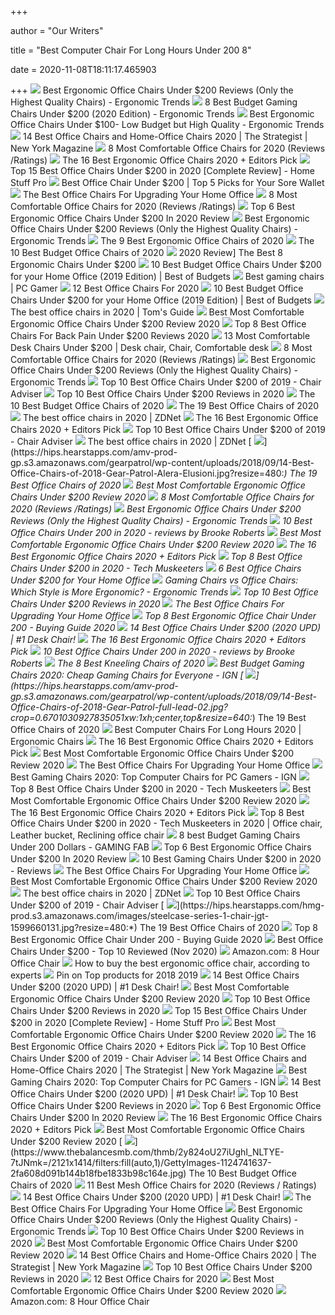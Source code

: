 +++
        
author = "Our Writers"
        
title = "Best Computer Chair For Long Hours Under 200 8"
        
date = 2020-11-08T18:11:17.465903
        
+++
[ ![](http://ergonomictrends.com/wp-content/uploads/2018/01/best-ergonomic-office-chairs-under-200.png)](http://ergonomictrends.com/wp-content/uploads/2018/01/best-ergonomic-office-chairs-under-200.png) Best Ergonomic Office Chairs Under $200 Reviews (Only the Highest Quality  Chairs) - Ergonomic Trends
[ ![](http://ergonomictrends.com/wp-content/uploads/2018/10/best-gaming-chair-under-200.jpg)](http://ergonomictrends.com/wp-content/uploads/2018/10/best-gaming-chair-under-200.jpg) 8 Best Budget Gaming Chairs Under $200 (2020 Edition) - Ergonomic Trends
[ ![](http://ergonomictrends.com/wp-content/uploads/2018/04/best-ergonomic-office-chairs-under-100-reviews.jpg)](http://ergonomictrends.com/wp-content/uploads/2018/04/best-ergonomic-office-chairs-under-100-reviews.jpg) Best Ergonomic Office Chairs Under $100- Low Budget but High Quality -  Ergonomic Trends
[ ![](https://pyxis.nymag.com/v1/imgs/fdc/3a6/86a7075e3525ef1c07994401e3cd530a78-amazon-basics-exec-chair.rsquare.w600.jpg)](https://pyxis.nymag.com/v1/imgs/fdc/3a6/86a7075e3525ef1c07994401e3cd530a78-amazon-basics-exec-chair.rsquare.w600.jpg) 14 Best Office Chairs and Home-Office Chairs 2020 | The Strategist | New  York Magazine
[ ![](https://www.btod.com/blog/wp-content/uploads/2019/04/most-comfortable-office-chairs-1-most-comfortable.jpg)](https://www.btod.com/blog/wp-content/uploads/2019/04/most-comfortable-office-chairs-1-most-comfortable.jpg) 8 Most Comfortable Office Chairs for 2020 (Reviews /Ratings)
[ ![](https://i.ytimg.com/vi/7YVTS6Yj4Co/maxresdefault.jpg)](https://i.ytimg.com/vi/7YVTS6Yj4Co/maxresdefault.jpg) The 16 Best Ergonomic Office Chairs 2020 + Editors Pick
[ ![](https://homestuffpro.com/wp-content/uploads/2019/02/Best-Office-Chair-Under-200-Review.jpg)](https://homestuffpro.com/wp-content/uploads/2019/02/Best-Office-Chair-Under-200-Review.jpg) Top 15 Best Office Chairs Under $200 in 2020 [Complete Review] - Home Stuff  Pro
[ ![](https://m.media-amazon.com/images/I/41j7qiElDdL.jpg)](https://m.media-amazon.com/images/I/41j7qiElDdL.jpg) Best Office Chair Under $200 | Top 5 Picks for Your Sore Wallet
[ ![](https://thumbor.forbes.com/thumbor/fit-in/1200x0/filters%3Aformat%28jpg%29/https%3A%2F%2Fspecials-images.forbesimg.com%2Fimageserve%2F5eea4dae1b50250006e83cab%2F0x0.jpg%3FcropX1%3D0%26cropX2%3D800%26cropY1%3D233%26cropY2%3D683)](https://thumbor.forbes.com/thumbor/fit-in/1200x0/filters%3Aformat%28jpg%29/https%3A%2F%2Fspecials-images.forbesimg.com%2Fimageserve%2F5eea4dae1b50250006e83cab%2F0x0.jpg%3FcropX1%3D0%26cropX2%3D800%26cropY1%3D233%26cropY2%3D683) The Best Office Chairs For Upgrading Your Home Office
[ ![](https://www.btod.com/blog/wp-content/uploads/2019/04/most-comfortable-office-chairs-4-best-computer-desk.jpg)](https://www.btod.com/blog/wp-content/uploads/2019/04/most-comfortable-office-chairs-4-best-computer-desk.jpg) 8 Most Comfortable Office Chairs for 2020 (Reviews /Ratings)
[ ![](https://tinygrab.com/wp-content/uploads/2020/04/Best-Ergonomic-Office-Chairs.jpg)](https://tinygrab.com/wp-content/uploads/2020/04/Best-Ergonomic-Office-Chairs.jpg) Top 6 Best Ergonomic Office Chairs Under $200 In 2020 Review
[ ![](http://ergonomictrends.com/wp-content/uploads/2019/12/Xishe-Task-Office-Chair-Review.jpg)](http://ergonomictrends.com/wp-content/uploads/2019/12/Xishe-Task-Office-Chair-Review.jpg) Best Ergonomic Office Chairs Under $200 Reviews (Only the Highest Quality  Chairs) - Ergonomic Trends
[ ![](https://www.thespruce.com/thmb/-TZyNjYe9X5gmb6qiT_EEjPYhE8=/683x683/smart/filters:no_upscale()/ScreenShot2019-06-11at11.37.40AM-e3c3909c6da94f0d90e0ec7ed8c58ed1.png)](https://www.thespruce.com/thmb/-TZyNjYe9X5gmb6qiT_EEjPYhE8=/683x683/smart/filters:no_upscale()/ScreenShot2019-06-11at11.37.40AM-e3c3909c6da94f0d90e0ec7ed8c58ed1.png) The 9 Best Ergonomic Office Chairs of 2020
[ ![](https://www.thebalancesmb.com/thmb/32NtoHYiBK2h31vY8T2PcD6kgZQ=/1500x1500/smart/filters:no_upscale()/ModwayArticulateErgonomicMeshOfficeChairinBlack-5b21558bba61770037203394.jpg)](https://www.thebalancesmb.com/thmb/32NtoHYiBK2h31vY8T2PcD6kgZQ=/1500x1500/smart/filters:no_upscale()/ModwayArticulateErgonomicMeshOfficeChairinBlack-5b21558bba61770037203394.jpg) The 10 Best Budget Office Chairs of 2020
[ ![](https://ergonomicshealth.com/wp-content/uploads/2018/06/ergo-chairs.jpg)](https://ergonomicshealth.com/wp-content/uploads/2018/06/ergo-chairs.jpg) 2020 Review] The Best 8 Ergonomic Chairs Under $200
[ ![](https://i1.wp.com/www.bestofbudgets.com/wp-content/uploads/2018/10/best-office-chairs-under-200-tall.jpg?resize=326%2C1024&ssl=1)](https://i1.wp.com/www.bestofbudgets.com/wp-content/uploads/2018/10/best-office-chairs-under-200-tall.jpg?resize=326%2C1024&ssl=1) 10 Best Budget Office Chairs Under $200 for your Home Office (2019 Edition)  | Best of Budgets
[ ![](https://cdn.mos.cms.futurecdn.net/eTsGaLnVkpozHC9CqhA6dK-1200-80.jpg)](https://cdn.mos.cms.futurecdn.net/eTsGaLnVkpozHC9CqhA6dK-1200-80.jpg) Best gaming chairs | PC Gamer
[ ![](https://www.btod.com/blog/wp-content/uploads/2019/10/best-office-chairs-2020-blog-header.jpg)](https://www.btod.com/blog/wp-content/uploads/2019/10/best-office-chairs-2020-blog-header.jpg) 12 Best Office Chairs For 2020
[ ![](https://i1.wp.com/www.bestofbudgets.com/wp-content/uploads/2018/10/best-office-chairs-under-200.jpg?fit=810%2C450&ssl=1)](https://i1.wp.com/www.bestofbudgets.com/wp-content/uploads/2018/10/best-office-chairs-under-200.jpg?fit=810%2C450&ssl=1) 10 Best Budget Office Chairs Under $200 for your Home Office (2019 Edition)  | Best of Budgets
[ ![](https://cdn.mos.cms.futurecdn.net/chg3AGHkpwVFcZeK26TKuA-1200-80.jpg)](https://cdn.mos.cms.futurecdn.net/chg3AGHkpwVFcZeK26TKuA-1200-80.jpg) The best office chairs in 2020 | Tom's Guide
[ ![](https://chairinstitute.com/wp-content/uploads/2019/01/Best-Office-Chairs-Under-200-Dollars-Hbada-Mesh-Reclining-Chair-Institute.jpg)](https://chairinstitute.com/wp-content/uploads/2019/01/Best-Office-Chairs-Under-200-Dollars-Hbada-Mesh-Reclining-Chair-Institute.jpg) Best Most Comfortable Ergonomic Office Chairs Under $200 Review 2020
[ ![](https://officechairunder200.com/wp-content/uploads/2020/02/Best-Office-Chairs-For-Back-Pain-Under-200-230x300.jpg)](https://officechairunder200.com/wp-content/uploads/2020/02/Best-Office-Chairs-For-Back-Pain-Under-200-230x300.jpg) Top 8 Best Office Chairs For Back Pain Under $200 Reviews 2020
[ ![](https://i.pinimg.com/originals/e6/ee/00/e6ee0030716070dbf1f4123da21f7f39.png)](https://i.pinimg.com/originals/e6/ee/00/e6ee0030716070dbf1f4123da21f7f39.png) 13 Most Comfortable Desk Chairs Under $200 | Desk chair, Chair, Comfortable  desk
[ ![](https://www.btod.com/blog/wp-content/uploads/2019/04/most-comfortable-office-chairs-2020-blog-header.jpg)](https://www.btod.com/blog/wp-content/uploads/2019/04/most-comfortable-office-chairs-2020-blog-header.jpg) 8 Most Comfortable Office Chairs for 2020 (Reviews /Ratings)
[ ![](http://ergonomictrends.com/wp-content/uploads/2018/06/Sadie-Big-Tall-Office-Chair-review.jpg)](http://ergonomictrends.com/wp-content/uploads/2018/06/Sadie-Big-Tall-Office-Chair-review.jpg) Best Ergonomic Office Chairs Under $200 Reviews (Only the Highest Quality  Chairs) - Ergonomic Trends
[ ![](https://www.chairadviser.com/wp-content/uploads/2018/01/best-office-chairs-under-200-featured-image.jpg)](https://www.chairadviser.com/wp-content/uploads/2018/01/best-office-chairs-under-200-featured-image.jpg) Top 10 Best Office Chairs Under $200 of 2019 - Chair Adviser
[ ![](https://theluxurychairs.com/wp-content/uploads/2019/02/best-office-chair-under-200.jpg)](https://theluxurychairs.com/wp-content/uploads/2019/02/best-office-chair-under-200.jpg) Top 10 Best Office Chairs Under $200 Reviews in 2020
[ ![](https://www.thebalancesmb.com/thmb/ohaP_K4pMiMMjl-ZvVreujUSC9U=/1500x1500/filters:no_upscale():max_bytes(150000):strip_icc()/ModwayArticulateErgonomicMeshOfficeChairinBlack-5b21558bba61770037203394.jpg)](https://www.thebalancesmb.com/thmb/ohaP_K4pMiMMjl-ZvVreujUSC9U=/1500x1500/filters:no_upscale():max_bytes(150000):strip_icc()/ModwayArticulateErgonomicMeshOfficeChairinBlack-5b21558bba61770037203394.jpg) The 10 Best Budget Office Chairs of 2020
[ ![](https://hips.hearstapps.com/amv-prod-gp.s3.amazonaws.com/gearpatrol/wp-content/uploads/2018/09/14-Best-Office-Chairs-of-2018-Gear-Patrol-feature.jpg)](https://hips.hearstapps.com/amv-prod-gp.s3.amazonaws.com/gearpatrol/wp-content/uploads/2018/09/14-Best-Office-Chairs-of-2018-Gear-Patrol-feature.jpg) The 19 Best Office Chairs of 2020
[ ![](https://zdnet4.cbsistatic.com/hub/i/2020/01/17/11602989-a1eb-43a2-900f-814fac4e86d4/office-chair-8.jpg)](https://zdnet4.cbsistatic.com/hub/i/2020/01/17/11602989-a1eb-43a2-900f-814fac4e86d4/office-chair-8.jpg) The best office chairs in 2020 | ZDNet
[ ![](https://www.omnicoreagency.com/wp-content/uploads/2020/01/Ergohuman-by-Eurotech-List.jpg)](https://www.omnicoreagency.com/wp-content/uploads/2020/01/Ergohuman-by-Eurotech-List.jpg) The 16 Best Ergonomic Office Chairs 2020 + Editors Pick
[ ![](https://www.chairadviser.com/wp-content/uploads/2018/07/Smugdesk-Mesh-Ergonomic-Office-Chair.jpg)](https://www.chairadviser.com/wp-content/uploads/2018/07/Smugdesk-Mesh-Ergonomic-Office-Chair.jpg) Top 10 Best Office Chairs Under $200 of 2019 - Chair Adviser
[ ![](https://zdnet4.cbsistatic.com/hub/i/2020/01/17/8231e246-714d-44bf-8b5e-bebdd66c1d83/office-chair-6.jpg)](https://zdnet4.cbsistatic.com/hub/i/2020/01/17/8231e246-714d-44bf-8b5e-bebdd66c1d83/office-chair-6.jpg) The best office chairs in 2020 | ZDNet
[ ![](https://hips.hearstapps.com/amv-prod-gp.s3.amazonaws.com/gearpatrol/wp-content/uploads/2018/09/14-Best-Office-Chairs-of-2018-Gear-Patrol-Alera-Elusioni.jpg?resize=480:*)](https://hips.hearstapps.com/amv-prod-gp.s3.amazonaws.com/gearpatrol/wp-content/uploads/2018/09/14-Best-Office-Chairs-of-2018-Gear-Patrol-Alera-Elusioni.jpg?resize=480:*) The 19 Best Office Chairs of 2020
[ ![](https://chairinstitute.com/wp-content/uploads/2019/01/The-Serta-Hannah-II-Small-Chair-Institute.jpg)](https://chairinstitute.com/wp-content/uploads/2019/01/The-Serta-Hannah-II-Small-Chair-Institute.jpg) Best Most Comfortable Ergonomic Office Chairs Under $200 Review 2020
[ ![](https://www.btod.com/blog/wp-content/uploads/2019/04/most-comfortable-office-chairs-8-best-under-200.jpg)](https://www.btod.com/blog/wp-content/uploads/2019/04/most-comfortable-office-chairs-8-best-under-200.jpg) 8 Most Comfortable Office Chairs for 2020 (Reviews /Ratings)
[ ![](http://ergonomictrends.com/wp-content/uploads/2020/08/Nouhaus-Palette-Office-Chair-Review.jpg)](http://ergonomictrends.com/wp-content/uploads/2020/08/Nouhaus-Palette-Office-Chair-Review.jpg) Best Ergonomic Office Chairs Under $200 Reviews (Only the Highest Quality  Chairs) - Ergonomic Trends
[ ![](https://brookeroberts.net/wp-content/uploads/2019/10/architecture-2804083_1280.jpg)](https://brookeroberts.net/wp-content/uploads/2019/10/architecture-2804083_1280.jpg) 10 Best Office Chairs Under 200 in 2020 - reviews by Brooke Roberts
[ ![](https://chairinstitute.com/wp-content/uploads/2019/01/Best-Office-Chairs-Under-200-Dollars-Serta-Style-Comfort-Hannah-I-Chair-Institute.jpg)](https://chairinstitute.com/wp-content/uploads/2019/01/Best-Office-Chairs-Under-200-Dollars-Serta-Style-Comfort-Hannah-I-Chair-Institute.jpg) Best Most Comfortable Ergonomic Office Chairs Under $200 Review 2020
[ ![](https://www.omnicoreagency.com/wp-content/uploads/2020/01/Herman-Miller-Embody-Ergonomic-Office-Chair-List.jpg)](https://www.omnicoreagency.com/wp-content/uploads/2020/01/Herman-Miller-Embody-Ergonomic-Office-Chair-List.jpg) The 16 Best Ergonomic Office Chairs 2020 + Editors Pick
[ ![](https://techmuskeeters.com/wp-content/uploads/2020/08/Best-office-chair-under-200.jpg)](https://techmuskeeters.com/wp-content/uploads/2020/08/Best-office-chair-under-200.jpg) Top 8 Best Office Chairs Under $200 in 2020 - Tech Muskeeters
[ ![](https://www.firstforwomen.com/wp-content/uploads/sites/2/2019/03/8-best-computer-office-chair-under-200-first-for-women-modway-white.jpg?w=750)](https://www.firstforwomen.com/wp-content/uploads/sites/2/2019/03/8-best-computer-office-chair-under-200-first-for-women-modway-white.jpg?w=750) 6 Best Office Chairs Under $200 for Your Home Office
[ ![](http://ergonomictrends.com/wp-content/uploads/2018/12/gaming-chair-vs-office-chair-ergonomics.jpg)](http://ergonomictrends.com/wp-content/uploads/2018/12/gaming-chair-vs-office-chair-ergonomics.jpg) Gaming Chairs vs Office Chairs: Which Style is More Ergonomic? - Ergonomic  Trends
[ ![](https://theluxurychairs.com/wp-content/uploads/2019/03/AmazonBasics-Big-Tall-Executive-Chair.jpg)](https://theluxurychairs.com/wp-content/uploads/2019/03/AmazonBasics-Big-Tall-Executive-Chair.jpg) Top 10 Best Office Chairs Under $200 Reviews in 2020
[ ![](https://specials-images.forbesimg.com/imageserve/5f203f62953761c471e7740d/960x0.jpg?fit=scale)](https://specials-images.forbesimg.com/imageserve/5f203f62953761c471e7740d/960x0.jpg?fit=scale) The Best Office Chairs For Upgrading Your Home Office
[ ![](https://cartbig.com/wp-content/uploads/2020/02/Ergonomic-Office-Chair-Under-200-unsplash-1024x683.jpg)](https://cartbig.com/wp-content/uploads/2020/02/Ergonomic-Office-Chair-Under-200-unsplash-1024x683.jpg) Top 8 Best Ergonomic Office Chair  Under 200 - Buying Guide 2020
[ ![](https://www.geekyoffices.com/wp-content/uploads/2019/12/Best-Office-Chair-Under-200.png)](https://www.geekyoffices.com/wp-content/uploads/2019/12/Best-Office-Chair-Under-200.png) 14 Best Office Chairs Under $200 (2020 UPD) | #1 Desk Chair!
[ ![](https://www.omnicoreagency.com/wp-content/uploads/2020/01/GM-Seating-Ergolux-Genuine-Leather-Executive-Hi-Swivel-Chair-List.jpg)](https://www.omnicoreagency.com/wp-content/uploads/2020/01/GM-Seating-Ergolux-Genuine-Leather-Executive-Hi-Swivel-Chair-List.jpg) The 16 Best Ergonomic Office Chairs 2020 + Editors Pick
[ ![](https://ws-na.amazon-adsystem.com/widgets/q?_encoding=UTF8&MarketPlace=US&ASIN=B073ZN7B52&ServiceVersion=20070822&ID=AsinImage&WS=1&Format=_SL250_&tag=brookeroberts-20)](https://ws-na.amazon-adsystem.com/widgets/q?_encoding=UTF8&MarketPlace=US&ASIN=B073ZN7B52&ServiceVersion=20070822&ID=AsinImage&WS=1&Format=_SL250_&tag=brookeroberts-20) 10 Best Office Chairs Under 200 in 2020 - reviews by Brooke Roberts
[ ![](https://www.thebalancesmb.com/thmb/XhIwRIFmfOFYz0ad8ER0YU0uQyM=/1050x1050/smart/filters:no_upscale()/61S2q6Ls8ML._AC_SL1200_-c1224d5ac15048c8b9b89c060cd1ddba.jpg)](https://www.thebalancesmb.com/thmb/XhIwRIFmfOFYz0ad8ER0YU0uQyM=/1050x1050/smart/filters:no_upscale()/61S2q6Ls8ML._AC_SL1200_-c1224d5ac15048c8b9b89c060cd1ddba.jpg) The 8 Best Kneeling Chairs of 2020
[ ![](http://assets1.ignimgs.com/2018/06/20/bestgamingchairs-blogroll-1529525911135.jpg)](http://assets1.ignimgs.com/2018/06/20/bestgamingchairs-blogroll-1529525911135.jpg) Best Budget Gaming Chairs 2020: Cheap Gaming Chairs for Everyone - IGN
[ ![](https://hips.hearstapps.com/amv-prod-gp.s3.amazonaws.com/gearpatrol/wp-content/uploads/2018/09/14-Best-Office-Chairs-of-2018-Gear-Patrol-full-lead-02.jpg?crop=0.6701030927835051xw:1xh;center,top&resize=640:*)](https://hips.hearstapps.com/amv-prod-gp.s3.amazonaws.com/gearpatrol/wp-content/uploads/2018/09/14-Best-Office-Chairs-of-2018-Gear-Patrol-full-lead-02.jpg?crop=0.6701030927835051xw:1xh;center,top&resize=640:*) The 19 Best Office Chairs of 2020
[ ![](https://www.accessoriesadviser.com/wp-content/uploads/2020/02/Computer-Chair-3.png)](https://www.accessoriesadviser.com/wp-content/uploads/2020/02/Computer-Chair-3.png) Best Computer Chairs For Long Hours 2020 | Ergonomic Chairs
[ ![](https://www.omnicoreagency.com/wp-content/uploads/2020/01/Sayl-Chair-by-Herman-Miller-List.jpg)](https://www.omnicoreagency.com/wp-content/uploads/2020/01/Sayl-Chair-by-Herman-Miller-List.jpg) The 16 Best Ergonomic Office Chairs 2020 + Editors Pick
[ ![](https://chairinstitute.com/wp-content/uploads/2019/01/Best-Office-Chairs-Under-200-Dollars-Serta-My-Fit-Chair-Institute.jpg)](https://chairinstitute.com/wp-content/uploads/2019/01/Best-Office-Chairs-Under-200-Dollars-Serta-My-Fit-Chair-Institute.jpg) Best Most Comfortable Ergonomic Office Chairs Under $200 Review 2020
[ ![](https://thumbor.forbes.com/thumbor/711x1028/https://specials-images.forbesimg.com/imageserve/5eea4d186ef66b0006115587/0x800.jpg?fit=scale)](https://thumbor.forbes.com/thumbor/711x1028/https://specials-images.forbesimg.com/imageserve/5eea4d186ef66b0006115587/0x800.jpg?fit=scale) The Best Office Chairs For Upgrading Your Home Office
[ ![](https://assets-prd.ignimgs.com/2020/06/03/8-1591196899156.jpg)](https://assets-prd.ignimgs.com/2020/06/03/8-1591196899156.jpg) Best Gaming Chairs 2020: Top Computer Chairs for PC Gamers - IGN
[ ![](https://techmuskeeters.com/wp-content/uploads/2020/07/Hbada-Ergonomic-Office-Recliner-Chair-e1595871093857-300x222.jpg)](https://techmuskeeters.com/wp-content/uploads/2020/07/Hbada-Ergonomic-Office-Recliner-Chair-e1595871093857-300x222.jpg) Top 8 Best Office Chairs Under $200 in 2020 - Tech Muskeeters
[ ![](https://chairinstitute.com/wp-content/uploads/2019/01/Best-Office-Chairs-Under-200-Dollars-Serta-Amy-Front-Specification-Chair-Institute.jpg)](https://chairinstitute.com/wp-content/uploads/2019/01/Best-Office-Chairs-Under-200-Dollars-Serta-Amy-Front-Specification-Chair-Institute.jpg) Best Most Comfortable Ergonomic Office Chairs Under $200 Review 2020
[ ![](https://www.omnicoreagency.com/wp-content/uploads/2020/05/Autonomous-Ergo-Chair-2-List-2.jpg)](https://www.omnicoreagency.com/wp-content/uploads/2020/05/Autonomous-Ergo-Chair-2-List-2.jpg) The 16 Best Ergonomic Office Chairs 2020 + Editors Pick
[ ![](https://i.pinimg.com/originals/9f/23/11/9f23113647c8bdd6da73e93736f97340.png)](https://i.pinimg.com/originals/9f/23/11/9f23113647c8bdd6da73e93736f97340.png) Top 8 Best Office Chairs Under $200 in 2020 - Tech Muskeeters in 2020 | Office  chair, Leather bucket, Reclining office chair
[ ![](https://gamingfab.com/wp-content/uploads/2020/10/scorpion_chair-1024x1024.jpg)](https://gamingfab.com/wp-content/uploads/2020/10/scorpion_chair-1024x1024.jpg) 8 best Budget Gaming Chairs Under 200 Dollars - GAMING FAB
[ ![](https://images-na.ssl-images-amazon.com/images/I/71lVfI50BgL._AC_SL500_.jpg)](https://images-na.ssl-images-amazon.com/images/I/71lVfI50BgL._AC_SL500_.jpg) Top 6 Best Ergonomic Office Chairs Under $200 In 2020 Review
[ ![](https://ws-na.amazon-adsystem.com/widgets/q?_encoding=UTF8&ASIN=B07F1LJ1CB&Format=_SL450_&ID=AsinImage&MarketPlace=US&ServiceVersion=20070822&WS=1&tag=uzzal75-20&language=en_US)](https://ws-na.amazon-adsystem.com/widgets/q?_encoding=UTF8&ASIN=B07F1LJ1CB&Format=_SL450_&ID=AsinImage&MarketPlace=US&ServiceVersion=20070822&WS=1&tag=uzzal75-20&language=en_US) 10 Best Gaming Chairs Under $200 in 2020 - Reviews
[ ![](https://specials-images.forbesimg.com/imageserve/5f68e7a0415f3b8c3fba6df5/960x0.jpg?cropX1=0&cropX2=600&cropY1=0&cropY2=600)](https://specials-images.forbesimg.com/imageserve/5f68e7a0415f3b8c3fba6df5/960x0.jpg?cropX1=0&cropX2=600&cropY1=0&cropY2=600) The Best Office Chairs For Upgrading Your Home Office
[ ![](https://chairinstitute.com/wp-content/uploads/2019/01/Best-Office-Chairs-Under-200-Dollars-Topsky-Executive-Side-View-Chair-Institute.jpg)](https://chairinstitute.com/wp-content/uploads/2019/01/Best-Office-Chairs-Under-200-Dollars-Topsky-Executive-Side-View-Chair-Institute.jpg) Best Most Comfortable Ergonomic Office Chairs Under $200 Review 2020
[ ![](https://zdnet2.cbsistatic.com/hub/i/2020/01/17/5a3e28b6-25e0-42f9-841a-c92fd9e577c3/office-chair-5.jpg)](https://zdnet2.cbsistatic.com/hub/i/2020/01/17/5a3e28b6-25e0-42f9-841a-c92fd9e577c3/office-chair-5.jpg) The best office chairs in 2020 | ZDNet
[ ![](https://www.chairadviser.com/wp-content/uploads/2018/01/VIVA-Office-Ergonomic-High-Back-Mesh-Chair.jpg)](https://www.chairadviser.com/wp-content/uploads/2018/01/VIVA-Office-Ergonomic-High-Back-Mesh-Chair.jpg) Top 10 Best Office Chairs Under $200 of 2019 - Chair Adviser
[ ![](https://hips.hearstapps.com/hmg-prod.s3.amazonaws.com/images/steelcase-series-1-chair-jgt-1599660131.jpg?resize=480:*)](https://hips.hearstapps.com/hmg-prod.s3.amazonaws.com/images/steelcase-series-1-chair-jgt-1599660131.jpg?resize=480:*) The 19 Best Office Chairs of 2020
[ ![](https://images-na.ssl-images-amazon.com/images/I/31GcwKgdRqL._AC_SY400_.jpg)](https://images-na.ssl-images-amazon.com/images/I/31GcwKgdRqL._AC_SY400_.jpg) Top 8 Best Ergonomic Office Chair  Under 200 - Buying Guide 2020
[ ![](https://bestchairsreviews.com/wp-content/uploads/2020/06/best_office_chairs_under_200.jpg)](https://bestchairsreviews.com/wp-content/uploads/2020/06/best_office_chairs_under_200.jpg) Best Office Chairs Under $200 - Top 10 Reviewed (Nov 2020)
[ ![](https://m.media-amazon.com/images/I/91iBJfLWy7L._AC_UY218_.jpg)](https://m.media-amazon.com/images/I/91iBJfLWy7L._AC_UY218_.jpg) Amazon.com: 8 Hour Office Chair
[ ![](https://media2.s-nbcnews.com/j/newscms/2020_25/3390893/ergonomic-office-chairs-kr-2x1-tease-200618_38008296185ce90fd52b401caf79df24.fit-1240w.jpg)](https://media2.s-nbcnews.com/j/newscms/2020_25/3390893/ergonomic-office-chairs-kr-2x1-tease-200618_38008296185ce90fd52b401caf79df24.fit-1240w.jpg) How to buy the best ergonomic office chair, according to experts
[ ![](https://i.pinimg.com/originals/8c/a8/dc/8ca8dcd658549ddf9d3698a610644b8b.jpg)](https://i.pinimg.com/originals/8c/a8/dc/8ca8dcd658549ddf9d3698a610644b8b.jpg) Pin on Top products for 2018 2019
[ ![](https://www.geekyoffices.com/wp-content/uploads/2019/12/Lorell-executive-high-back-chair.jpg)](https://www.geekyoffices.com/wp-content/uploads/2019/12/Lorell-executive-high-back-chair.jpg) 14 Best Office Chairs Under $200 (2020 UPD) | #1 Desk Chair!
[ ![](https://chairinstitute.com/wp-content/uploads/2019/01/Best-Office-Chairs-Under-200-Dollars-Serta-Amy-Right-View-Main-Chair-Institute.jpg)](https://chairinstitute.com/wp-content/uploads/2019/01/Best-Office-Chairs-Under-200-Dollars-Serta-Amy-Right-View-Main-Chair-Institute.jpg) Best Most Comfortable Ergonomic Office Chairs Under $200 Review 2020
[ ![](https://theluxurychairs.com/wp-content/uploads/2019/03/SPACE-Seating-Professional-AirGrid-Chair.jpg)](https://theluxurychairs.com/wp-content/uploads/2019/03/SPACE-Seating-Professional-AirGrid-Chair.jpg) Top 10 Best Office Chairs Under $200 Reviews in 2020
[ ![](https://ws-na.amazon-adsystem.com/widgets/q?_encoding=UTF8&ASIN=B07P41QGXH&Format=_SL250_&ID=AsinImage&MarketPlace=US&ServiceVersion=20070822&WS=1&tag=homestuffpro00-20&language=en_US)](https://ws-na.amazon-adsystem.com/widgets/q?_encoding=UTF8&ASIN=B07P41QGXH&Format=_SL250_&ID=AsinImage&MarketPlace=US&ServiceVersion=20070822&WS=1&tag=homestuffpro00-20&language=en_US) Top 15 Best Office Chairs Under $200 in 2020 [Complete Review] - Home Stuff  Pro
[ ![](https://chairinstitute.com/wp-content/uploads/2019/01/Best-Office-Chairs-Under-200-Dollars-Serta-Style-Comfort-Hannah-I-Back-View-Chair-In.jpg)](https://chairinstitute.com/wp-content/uploads/2019/01/Best-Office-Chairs-Under-200-Dollars-Serta-Style-Comfort-Hannah-I-Back-View-Chair-In.jpg) Best Most Comfortable Ergonomic Office Chairs Under $200 Review 2020
[ ![](https://www.omnicoreagency.com/wp-content/uploads/2020/01/Alera-Elusion-Swivel-Chair-List.jpg)](https://www.omnicoreagency.com/wp-content/uploads/2020/01/Alera-Elusion-Swivel-Chair-List.jpg) The 16 Best Ergonomic Office Chairs 2020 + Editors Pick
[ ![](https://www.chairadviser.com/wp-content/uploads/2018/07/Serta-Works-Ergonomic-Office-Chair.jpg)](https://www.chairadviser.com/wp-content/uploads/2018/07/Serta-Works-Ergonomic-Office-Chair.jpg) Top 10 Best Office Chairs Under $200 of 2019 - Chair Adviser
[ ![](https://pyxis.nymag.com/v1/imgs/742/d01/1fcb82626ad99af52e83ff3361fff50c73-sadie-big-and-tall-office-computer-chair.2x.rsquare.w600.jpg)](https://pyxis.nymag.com/v1/imgs/742/d01/1fcb82626ad99af52e83ff3361fff50c73-sadie-big-and-tall-office-computer-chair.2x.rsquare.w600.jpg) 14 Best Office Chairs and Home-Office Chairs 2020 | The Strategist | New  York Magazine
[ ![](https://oyster.ignimgs.com/wordpress/stg.ign.com/2019/06/Titan-2.jpg)](https://oyster.ignimgs.com/wordpress/stg.ign.com/2019/06/Titan-2.jpg) Best Gaming Chairs 2020: Top Computer Chairs for PC Gamers - IGN
[ ![](https://www.geekyoffices.com/wp-content/uploads/2019/12/Duramont-Ergonomic-Budget-Office-Chair-300x300.jpg)](https://www.geekyoffices.com/wp-content/uploads/2019/12/Duramont-Ergonomic-Budget-Office-Chair-300x300.jpg) 14 Best Office Chairs Under $200 (2020 UPD) | #1 Desk Chair!
[ ![](https://theluxurychairs.com/wp-content/uploads/2019/03/OFFICE-FACTOR-Executive-Ergonomic-Office-Chair.jpg)](https://theluxurychairs.com/wp-content/uploads/2019/03/OFFICE-FACTOR-Executive-Ergonomic-Office-Chair.jpg) Top 10 Best Office Chairs Under $200 Reviews in 2020
[ ![](https://images-na.ssl-images-amazon.com/images/I/61iN20t2y2L._AC_SL500_.jpg)](https://images-na.ssl-images-amazon.com/images/I/61iN20t2y2L._AC_SL500_.jpg) Top 6 Best Ergonomic Office Chairs Under $200 In 2020 Review
[ ![](https://www.omnicoreagency.com/wp-content/uploads/2020/01/Steelcase-Gesture-Chair-List.jpg)](https://www.omnicoreagency.com/wp-content/uploads/2020/01/Steelcase-Gesture-Chair-List.jpg) The 16 Best Ergonomic Office Chairs 2020 + Editors Pick
[ ![](https://chairinstitute.com/wp-content/uploads/2019/01/Best-Office-Chairs-Under-200-Dollars-Serta-Hannah-II-Specification-Chair-Institute.jpg)](https://chairinstitute.com/wp-content/uploads/2019/01/Best-Office-Chairs-Under-200-Dollars-Serta-Hannah-II-Specification-Chair-Institute.jpg) Best Most Comfortable Ergonomic Office Chairs Under $200 Review 2020
[ ![](https://www.thebalancesmb.com/thmb/2y824oU27iUghI_NLTYE-7tJNmk=/2121x1414/filters:fill(auto,1)/GettyImages-1124741637-2fa608d091b144b18fbe1833b98c164e.jpg)](https://www.thebalancesmb.com/thmb/2y824oU27iUghI_NLTYE-7tJNmk=/2121x1414/filters:fill(auto,1)/GettyImages-1124741637-2fa608d091b144b18fbe1833b98c164e.jpg) The 10 Best Budget Office Chairs of 2020
[ ![](https://www.btod.com/blog/wp-content/uploads/2019/03/best-mesh-office-chairs-2020-blog-header.jpg)](https://www.btod.com/blog/wp-content/uploads/2019/03/best-mesh-office-chairs-2020-blog-header.jpg) 11 Best Mesh Office Chairs for 2020 (Reviews / Ratings)
[ ![](https://www.geekyoffices.com/wp-content/uploads/2019/12/Topsky-Mesh.jpg)](https://www.geekyoffices.com/wp-content/uploads/2019/12/Topsky-Mesh.jpg) 14 Best Office Chairs Under $200 (2020 UPD) | #1 Desk Chair!
[ ![](https://specials-images.forbesimg.com/imageserve/5f20407e18e24c071bd3f742/960x0.jpg?cropX1=0&cropX2=800&cropY1=0&cropY2=800)](https://specials-images.forbesimg.com/imageserve/5f20407e18e24c071bd3f742/960x0.jpg?cropX1=0&cropX2=800&cropY1=0&cropY2=800) The Best Office Chairs For Upgrading Your Home Office
[ ![](http://ergonomictrends.com/wp-content/uploads/2019/12/SmugDesk-Executive-Office-Chair-Review.jpg)](http://ergonomictrends.com/wp-content/uploads/2019/12/SmugDesk-Executive-Office-Chair-Review.jpg) Best Ergonomic Office Chairs Under $200 Reviews (Only the Highest Quality  Chairs) - Ergonomic Trends
[ ![](https://theluxurychairs.com/wp-content/uploads/2019/03/Boss-Office-Products-B991-CP-Heavy-Duty-Chair.jpg)](https://theluxurychairs.com/wp-content/uploads/2019/03/Boss-Office-Products-B991-CP-Heavy-Duty-Chair.jpg) Top 10 Best Office Chairs Under $200 Reviews in 2020
[ ![](https://chairinstitute.com/wp-content/uploads/2019/01/Best-Office-Chairs-Under-200-Dollars-Serta-My-Fit-Front-View-Chair-Institute.jpg)](https://chairinstitute.com/wp-content/uploads/2019/01/Best-Office-Chairs-Under-200-Dollars-Serta-My-Fit-Front-View-Chair-Institute.jpg) Best Most Comfortable Ergonomic Office Chairs Under $200 Review 2020
[ ![](https://pyxis.nymag.com/v1/imgs/61a/801/c0310140bb4b4ded27a02d48d2ecc677ef.2x.rdeep-vertical.w245.jpg)](https://pyxis.nymag.com/v1/imgs/61a/801/c0310140bb4b4ded27a02d48d2ecc677ef.2x.rdeep-vertical.w245.jpg) 14 Best Office Chairs and Home-Office Chairs 2020 | The Strategist | New  York Magazine
[ ![](https://theluxurychairs.com/wp-content/uploads/2019/03/Merax-Gaming-High-Back-Computer-Chair.jpg)](https://theluxurychairs.com/wp-content/uploads/2019/03/Merax-Gaming-High-Back-Computer-Chair.jpg) Top 10 Best Office Chairs Under $200 Reviews in 2020
[ ![](https://www.btod.com/blog/wp-content/uploads/2019/02/affirm.jpg)](https://www.btod.com/blog/wp-content/uploads/2019/02/affirm.jpg) 12 Best Office Chairs for 2020
[ ![](https://chairinstitute.com/wp-content/uploads/2019/01/Best-Office-Chairs-Under-200-Dollars-Flash-Furniture-Hercules-24_7-Chair-Institute.jpg)](https://chairinstitute.com/wp-content/uploads/2019/01/Best-Office-Chairs-Under-200-Dollars-Flash-Furniture-Hercules-24_7-Chair-Institute.jpg) Best Most Comfortable Ergonomic Office Chairs Under $200 Review 2020
[ ![](https://m.media-amazon.com/images/I/61n38DvGVIL._AC_UY218_.jpg)](https://m.media-amazon.com/images/I/61n38DvGVIL._AC_UY218_.jpg) Amazon.com: 8 Hour Office Chair
